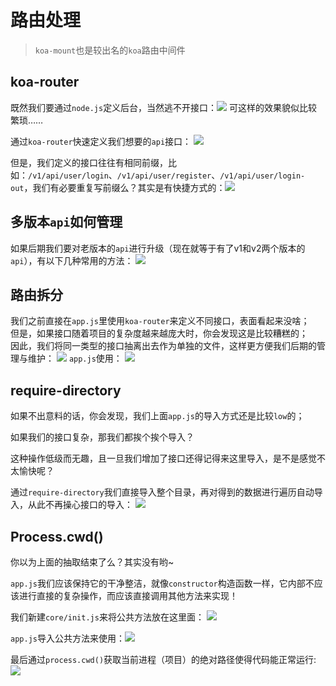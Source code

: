# 路由处理
> `koa-mount`也是较出名的`koa`路由中间件
## koa-router
既然我们要通过`node.js`定义后台，当然逃不开接口：![](https://cdn.jsdelivr.net/gh/Huansheng1/myimg/PicGo/20201002111753.png)
可这样的效果貌似比较繁琐……

通过`koa-router`快速定义我们想要的`api`接口：
![](https://cdn.jsdelivr.net/gh/Huansheng1/myimg/PicGo/20200921225847.png)

但是，我们定义的接口往往有相同前缀，比如：`/v1/api/user/login`、`/v1/api/user/register`、`/v1/api/user/login-out`，我们有必要重复写前缀么？其实是有快捷方式的：![](https://cdn.jsdelivr.net/gh/Huansheng1/myimg/PicGo/20201005191350.png)
## 多版本`api`如何管理
如果后期我们要对老版本的`api`进行升级（现在就等于有了v1和v2两个版本的`api`），有以下几种常用的方法：
![](https://cdn.jsdelivr.net/gh/Huansheng1/myimg/PicGo/20201002104246.png)
## 路由拆分
我们之前直接在`app.js`里使用`koa-router`来定义不同接口，表面看起来没啥；  
但是，如果接口随着项目的复杂度越来越庞大时，你会发现这是比较糟糕的；  
因此，我们将同一类型的接口抽离出去作为单独的文件，这样更方便我们后期的管理与维护：
![](https://cdn.jsdelivr.net/gh/Huansheng1/myimg/PicGo/20201002104528.png)
`app.js`使用：
![](https://cdn.jsdelivr.net/gh/Huansheng1/myimg/PicGo/20201002105038.png)
## require-directory
如果不出意料的话，你会发现，我们上面`app.js`的导入方式还是比较`low`的；

如果我们的接口复杂，那我们都挨个挨个导入？

这种操作低级而无趣，且一旦我们增加了接口还得记得来这里导入，是不是感觉不太愉快呢？

通过`require-directory`我们直接导入整个目录，再对得到的数据进行遍历自动导入，从此不再操心接口的导入：
![](https://cdn.jsdelivr.net/gh/Huansheng1/myimg/PicGo/20200922213700.png)
## Process.cwd()
你以为上面的抽取结束了么？其实没有哟~

`app.js`我们应该保持它的干净整洁，就像`constructor`构造函数一样，它内部不应该进行直接的复杂操作，而应该直接调用其他方法来实现！

我们新建`core/init.js`来将公共方法放在这里面：
![](https://cdn.jsdelivr.net/gh/Huansheng1/myimg/PicGo/20201002110714.png)

`app.js`导入公共方法来使用：![](https://cdn.jsdelivr.net/gh/Huansheng1/myimg/PicGo/20201002111300.png)


最后通过`process.cwd()`获取当前进程（项目）的绝对路径使得代码能正常运行:![](https://cdn.jsdelivr.net/gh/Huansheng1/myimg/PicGo/20201002111120.png)